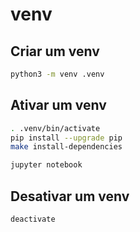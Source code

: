 # venv

## Criar um venv

~~~bash
python3 -m venv .venv 
~~~

## Ativar um venv

~~~bash
. .venv/bin/activate
pip install --upgrade pip
make install-dependencies

jupyter notebook
~~~

## Desativar um venv

~~~bash
deactivate
~~~
